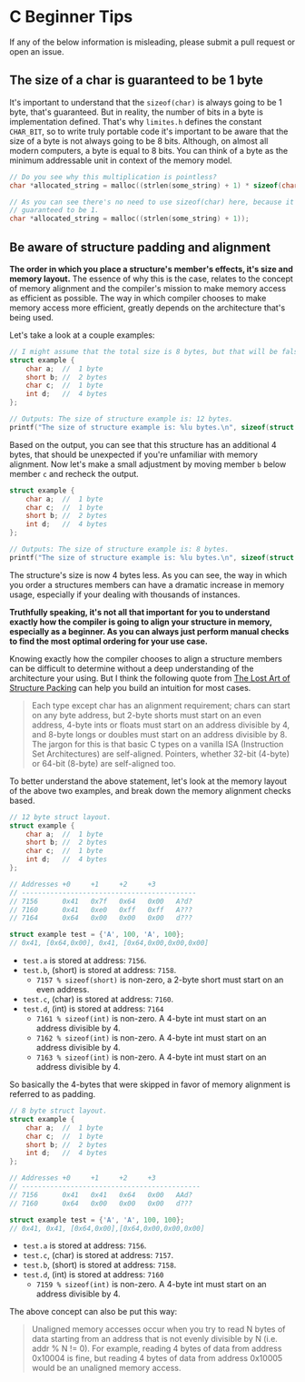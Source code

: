 # C Beginner Tips

If any of the below information is misleading, please submit a pull request or
open an issue.

## The size of a char is guaranteed to be 1 byte

It's important to understand that the `sizeof(char)` is always going to be 1
byte, that's guaranteed. But in reality, the number of bits in a byte is
implementation defined. That's why `limites.h` defines the constant `CHAR_BIT`,
so to write truly portable code it's important to be aware that the size of a
byte is not always going to be 8 bits. Although, on almost all modern
computers, a byte is equal to 8 bits. You can think of a byte as the minimum
addressable unit in context of the memory model.

```C
// Do you see why this multiplication is pointless?
char *allocated_string = malloc((strlen(some_string) + 1) * sizeof(char));

// As you can see there's no need to use sizeof(char) here, because it's
// guaranteed to be 1.
char *allocated_string = malloc((strlen(some_string) + 1));
```

## Be aware of structure padding and alignment

**The order in which you place a structure's member's effects, it's size and
memory layout.** The essence of why this is the case, relates to the concept of
memory alignment and the compiler's mission to make memory access as efficient
as possible. The way in which compiler chooses to make memory access more
efficient, greatly depends on the architecture that's being used.

Let's take a look at a couple examples:

```C
// I might assume that the total size is 8 bytes, but that will be false.
struct example {
    char a;  //  1 byte
    short b; //  2 bytes
    char c;  //  1 byte
    int d;   //  4 bytes
};

// Outputs: The size of structure example is: 12 bytes.
printf("The size of structure example is: %lu bytes.\n", sizeof(struct example));
```

Based on the output, you can see that this structure has an additional 4 bytes,
that should be unexpected if you're unfamiliar with memory alignment. Now let's make
a small adjustment by moving member `b` below member `c` and recheck the
output.

```C
struct example {
    char a;  //  1 byte
    char c;  //  1 byte
    short b; //  2 bytes
    int d;   //  4 bytes
};

// Outputs: The size of structure example is: 8 bytes.
printf("The size of structure example is: %lu bytes.\n", sizeof(struct example));
```

The structure's size is now 4 bytes less. As you can see, the way in which you
order a structures members can have a dramatic increase in memory usage,
especially if your dealing with thousands of instances.

**Truthfully speaking, it's not all that important for you to understand exactly
how the compiler is going to align your structure in memory, especially as a
beginner. As you can always just perform manual checks to find the most optimal
ordering for your use case.**

Knowing exactly how the compiler chooses to align a structure members can be
difficult to determine without a deep understanding of the architecture your
using. But I think the following quote from [The Lost Art of
Structure Packing](http://www.catb.org/esr/structure-packing/) can help you
build an intuition for most cases.

> Each type except char has an alignment requirement; chars can start on any
> byte address, but 2-byte shorts must start on an even address, 4-byte ints or
> floats must start on an address divisible by 4, and 8-byte longs or doubles
> must start on an address divisible by 8. The jargon for this is that basic C
> types on a vanilla ISA (Instruction Set Architectures) are self-aligned.
> Pointers, whether 32-bit (4-byte) or 64-bit (8-byte) are self-aligned too.

To better understand the above statement, let's look at the memory layout of the
above two examples, and break down the memory alignment checks based.

```C
// 12 byte struct layout.
struct example {
    char a;  //  1 byte
    short b; //  2 bytes
    char c;  //  1 byte
    int d;   //  4 bytes
};

// Addresses +0     +1     +2     +3
// -------------------------------------------
// 7156      0x41   0x7f   0x64   0x00   A?d?
// 7160      0x41   0xe0   0xff   0xff   A???
// 7164      0x64   0x00   0x00   0x00   d???

struct example test = {'A', 100, 'A', 100};
// 0x41, [0x64,0x00], 0x41, [0x64,0x00,0x00,0x00]
```

- `test.a` is stored at address: `7156`.
- `test.b`, (short) is stored at address: `7158`.
    - `7157 % sizeof(short)` is non-zero, a 2-byte short must start on an even address.
- `test.c`, (char) is stored at address: `7160`.
- `test.d`, (int) is stored at address: `7164`
    - `7161 % sizeof(int)` is non-zero. A 4-byte int must start on an address divisible by 4.
    - `7162 % sizeof(int)` is non-zero. A 4-byte int must start on an address divisible by 4.
    - `7163 % sizeof(int)` is non-zero. A 4-byte int must start on an address divisible by 4.

So basically the 4-bytes that were skipped in favor of memory alignment is referred to as padding.

```C
// 8 byte struct layout.
struct example {
    char a;  //  1 byte
    char c;  //  1 byte
    short b; //  2 bytes
    int d;   //  4 bytes
};

// Addresses +0     +1     +2     +3
// --------------------------------------------
// 7156      0x41   0x41   0x64   0x00   AAd?
// 7160      0x64   0x00   0x00   0x00   d???

struct example test = {'A', 'A', 100, 100};
// 0x41, 0x41, [0x64,0x00],[0x64,0x00,0x00,0x00]
```

- `test.a` is stored at address: `7156`.
- `test.c`, (char) is stored at address: `7157`.
- `test.b`, (short) is stored at address: `7158`.
- `test.d`, (int) is stored at address: `7160`
    - `7159 % sizeof(int)` is non-zero. A 4-byte int must start on an address divisible by 4.

The above concept can also be put this way:

> Unaligned memory accesses occur when you try to read N bytes of data starting
> from an address that is not evenly divisible by N (i.e. addr % N != 0). For
> example, reading 4 bytes of data from address 0x10004 is fine, but reading 4
> bytes of data from address 0x10005 would be an unaligned memory access.
